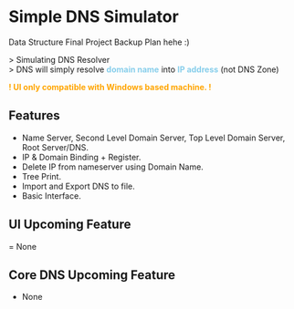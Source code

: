 # Simple DNS Simulator
<p>Data Structure Final Project Backup Plan hehe :)</p>
> Simulating DNS Resolver
<br>
> DNS will simply resolve <b style="color:skyblue;">domain name</b> into <b style="color:skyblue;">IP address</b> (not DNS Zone)
<p style="color:orange;"><b>! UI only compatible with Windows based machine. !</b></p>

## Features
- Name Server, Second Level Domain Server, Top Level Domain Server, Root Server/DNS.
- IP & Domain Binding + Register.
- Delete IP from nameserver using Domain Name.
- Tree Print.
- Import and Export DNS to file.
- Basic Interface.

## UI Upcoming Feature
= None

## Core DNS Upcoming Feature
- None